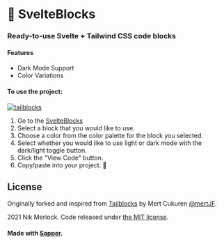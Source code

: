 # :bricks: SvelteBlocks
### Ready-to-use Svelte + Tailwind CSS code blocks

#### Features

* Dark Mode Support
* Color Variations


#### To use the project:


[![tailblocks](https://github.com/mertjf/tailblocks/blob/master/public/preview.gif)](https://tailblocks.cc)

1. Go to the [SvelteBlocks](https://svelteblocks.vercel.app/)
2. Select a block that you would like to use.
3. Choose a color from the color palette for the block you selected.
4. Select whether you would like to use light or dark mode with the dark/light toggle button.
5. Click the "View Code" button.
6. Copy/paste into your project.
🎉

## License

Originally forked and inspired from  [Tailblocks](https://tailblocks.cc) by Mert Cukuren [@mertJF](https://github.com/mertJF).

2021 Nik Merlock. Code released under [the MIT license](https://github.com/mertjf/tailblocks/blob/master/LICENSE).

#### Made with [Sapper](https://sapper.svelte.dev/).
